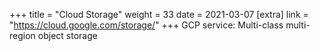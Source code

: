 +++
title = "Cloud Storage"
weight = 33
date = 2021-03-07
[extra]
link = "https://cloud.google.com/storage/"
+++
GCP service: Multi-class multi-region object storage

